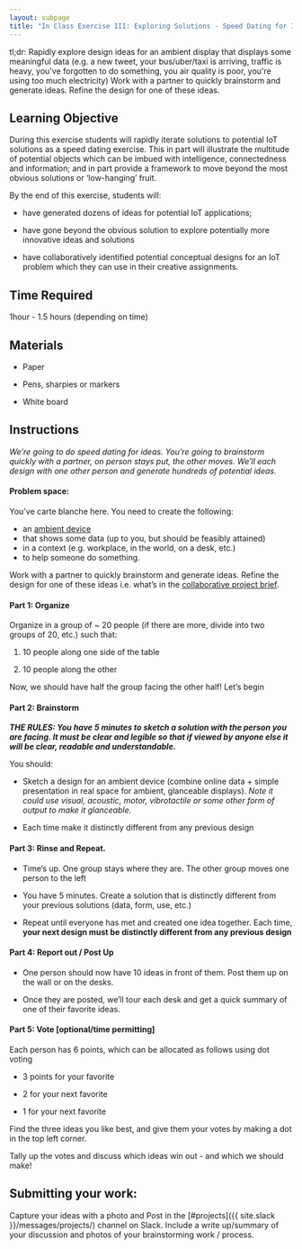 ```yaml
---
layout: subpage
title: "In Class Exercise III: Exploring Solutions - Speed Dating for Ideas"
---
```


<p class="message">
tl;dr: Rapidly explore design ideas for an ambient display that displays some meaningful data (e.g. a new tweet, your bus/uber/taxi is arriving, traffic is heavy, you've forgotten to do something, you air quality is poor, you're using too much electricity) Work with a partner to quickly brainstorm and generate ideas. Refine the design for one of these ideas.
</p>

## Learning Objective 

During this exercise students will rapidly iterate solutions to potential IoT solutions as a speed dating exercise. This in part will illustrate the multitude of potential objects which can be imbued with intelligence, connectedness and information; and in part provide a framework to move beyond the most obvious solutions or ‘low-hanging’ fruit.

By the end of this exercise, students will:

* have generated dozens of ideas for potential IoT applications;

* have gone beyond the obvious solution to explore potentially more innovative ideas and solutions

* have collaboratively identified potential conceptual designs for an IoT problem which they can use in their creative assignments.

## Time Required

1hour - 1.5 hours (depending on time) 

## Materials

* Paper

* Pens, sharpies or markers

* White board


## Instructions 

*We’re going to do speed dating for ideas. You’re going to brainstorm quickly with a partner, on person stays put, the other moves. We’ll each design with one other person and generate hundreds of potential ideas.*

#### Problem space:

You've carte blanche here. You need to create the following:

- an [ambient device]({{site.baseurl}}/assignments/ambient-devices)
- that shows some data (up to you, but should be feasibly attained)
- in a context (e.g. workplace, in the world, on a desk, etc.)
- to help someone do something. 

Work with a partner to quickly brainstorm and generate ideas. Refine the design for one of these ideas i.e. what’s in the [collaborative project brief](../../assignments/creative-assignment-2). 

#### Part 1: Organize

Organize in a group of ~ 20 people (if there are more, divide into two groups of 20, etc.) such that: 

1. 10 people along one side of the table

2. 10 people along the other

Now, we should have half the group facing the other half! Let’s begin

#### Part 2: Brainstorm 

_**THE RULES: You have 5 minutes to sketch a solution with the person you are facing. It must be clear and legible so that if viewed by anyone else it will be clear, readable and understandable.**_

You should:

* Sketch a design for an ambient device (combine online data + simple presentation in real space for ambient, glanceable displays). _Note it could use visual, acoustic, motor, vibrotactile or some other form of output to make it glanceable._

* Each time make it distinctly different from any previous design

#### Part 3: Rinse and Repeat. 

* Time’s up. One group stays where they are. The other group moves one person to the left

* You have 5 minutes. Create a solution that is distinctly different from your previous solutions (data, form, use, etc.)

* Repeat until everyone has met and created one idea together. Each time, **your next design must be distinctly different from any previous design**

#### Part 4: Report out / Post Up 

* One person should now have 10 ideas in front of them. Post them up on the wall or on the desks. 

* Once they are posted, we’ll tour each desk and get a quick summary of one of their favorite ideas. 

#### Part 5: Vote [optional/time permitting]

Each person has 6 points, which can be allocated as follows using dot voting

* 3 points for your favorite

* 2 for your next favorite

* 1 for your next favorite

Find the three ideas you like best, and give them your votes by making a dot in the top left corner. 

Tally up the votes and discuss which ideas win out - and which we should make!

## Submitting your work: 

Capture your ideas with a photo and Post in the [#projects]({{ site.slack }}/messages/projects/) channel on Slack. Include a write up/summary of your discussion and photos of your brainstorming work / process.   

 

